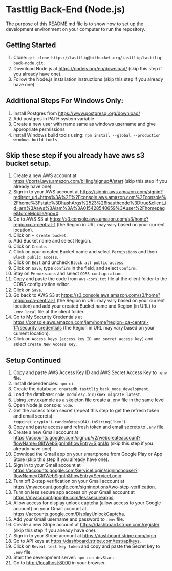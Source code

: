 # Tasttlig Back-End (Node.js)

The purpose of this README.md file is to show how to set up the development environment on your computer to run the repository.

## Getting Started

1. Clone: `git clone https://tasttlig@bitbucket.org/tasttlig/tasttlig-back-node.git`.
2. Download Node.js at <https://nodejs.org/en/download/> (skip this step if you already have one).
3. Follow the Node.js installation instructions (skip this step if you already have one).

## Additional Steps For Windows Only:
1. Install Postgres from https://www.postgresql.org/download/
2. Add postgres in PATH system variable
3. Create a new user with name same as windows username and give appropriate permissions
4. install Windows build tools using: `npm install --global --production windows-build-tools`

## Skip these step if you already have aws s3 bucket setup.
1. Create a new AWS account at <https://portal.aws.amazon.com/billing/signup#/start> (skip this step if you already have one).
2. Sign in to your AWS account at <https://signin.aws.amazon.com/signin?redirect_uri=https%3A%2F%2Fconsole.aws.amazon.com%2Fconsole%2Fhome%3Fstate%3DhashArgs%2523%26isauthcode%3Dtrue&client_id=arn%3Aaws%3Aiam%3A%3A015428540659%3Auser%2Fhomepage&forceMobileApp=0>.
3. Go to AWS S3 at <https://s3.console.aws.amazon.com/s3/home?region=ca-central-1> (the Region in URL may vary based on your current location).
4. Click on `+ Create bucket`.
5. Add Bucket name and select Region.
6. Click on `Create`.
7. Click on your created Bucket name and select `Permissions` and then `Block public access`.
8. Click on `Edit` and uncheck `Block all public access`.
9. Click on `Save`, type `confirm` in the field, and select `Confirm`.
10. Stay on `Permissions` and select `CORS configuration`.
11. Copy and paste the code from `aws-cors.txt` file at the client folder to the CORS configuration editor.
12. Click on `Save`.
13. Go back to AWS S3 at <https://s3.console.aws.amazon.com/s3/home?region=ca-central-1> (the Region in URL may vary based on your current location) and add your created Bucket name and Region (in URL) to `.env.local` file at the client folder.
14. Go to My Security Credentials at <https://console.aws.amazon.com/iam/home?region=ca-central-1#/security_credentials> (the Region in URL may vary based on your current location).
15. Click on `Access keys (access key ID and secret access key)` and select `Create New Access Key`.

## Setup Continued
1. Copy and paste AWS Access Key ID and AWS Secret Access Key to `.env` file.
2. Install dependencies: `npm ci`.
3. Create the database: `createdb tasttlig_back_node_development`.
4. Load the database: `node_modules/.bin/knex migrate:latest`.
5. Using .env.example as a skeleton file create a .env file in the same level
6. Open Node.js console: `node`.
7. Get the access token secret (repeat this step to get the refresh token and email secrets): `require('crypto').randomBytes(64).toString('hex')`.
8. Copy and paste access and refresh token and email secrets to `.env` file.
9. Create a new Gmail account at <https://accounts.google.com/signup/v2/webcreateaccount?flowName=GlifWebSignIn&flowEntry=SignUp> (skip this step if you already have one).
10. Download the Gmail app on your smartphone from Google Play or App Store (skip this step if you already have one).
11. Sign in to your Gmail account at <https://accounts.google.com/ServiceLogin/signinchooser?flowName=GlifWebSignIn&flowEntry=ServiceLogin>.
12. Turn off 2-step verification on your Gmail account at <https://myaccount.google.com/signinoptions/two-step-verification>.
13. Turn on less secure app access on your Gmail account at <https://myaccount.google.com/lesssecureapps>.
14. Allow access for display unlock captcha (allow access to your Google account) on your Gmail account at <https://accounts.google.com/DisplayUnlockCaptcha>.
15. Add your Gmail username and password to `.env` file.
16. Create a new Stripe account at <https://dashboard.stripe.com/register> (skip this step if you already have one).
17. Sign in to your Stripe account at <https://dashboard.stripe.com/login>.
18. Go to API keys at <https://dashboard.stripe.com/test/apikeys>.
19. Click on `Reveal test key token` and copy and paste the Secret key to `.env` file.
20. Start the development server: `npm run devStart`.
21. Go to <http://localhost:8000> in your browser.